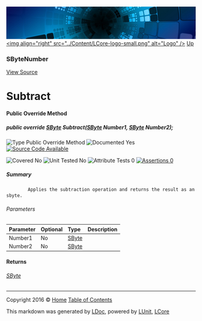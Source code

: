 ![](../Content/LCore-banner-small.png "")
[&lt;img align=&quot;right&quot; src=&quot;../Content/LCore-logo-small.png&quot; alt=&quot;Logo&quot; /&gt;](../../README.md)
[Up](SByteNumber.md)

### SByteNumber
[View Source](../Numbers/SByteNumber.cs)

# Subtract

#### Public Override Method

##### public override <a href="https://msdn.microsoft.com/en-us/library/system.sbyte.aspx" alt="">SByte</a> Subtract(<a href="https://msdn.microsoft.com/en-us/library/system.sbyte.aspx" alt="">SByte</a> Number1, <a href="https://msdn.microsoft.com/en-us/library/system.sbyte.aspx" alt="">SByte</a> Number2);

![Type Public Override Method](http://b.repl.ca/v1/Type-Public%20Override%20Method-blue.png "")     ![Documented Yes](http://b.repl.ca/v1/Documented-Yes-brightgreen.png "") [![Source Code Available](http://b.repl.ca/v1/Source%20Code-Available-brightgreen.png "")](../Numbers/SByteNumber.cs#L)

![Covered No](http://b.repl.ca/v1/Covered-No-red.png "") ![Unit Tested No](http://b.repl.ca/v1/Unit%20Tested-No-lightgrey.png "") ![Attribute Tests 0](http://b.repl.ca/v1/Attribute%20Tests-0-lightgrey.png "") [![Assertions 0](http://b.repl.ca/v1/Assertions-0-lightgrey.png "")](../Numbers/SByteNumber.cs)

##### Summary

            Applies the subtraction operation and returns the result as an sbyte.
            

###### Parameters

Parameter | Optional | Type | Description
:---  | :---  | :---  | :--- 
Number1 | No | [SByte](https://msdn.microsoft.com/en-us/library/system.sbyte.aspx) | 
Number2 | No | [SByte](https://msdn.microsoft.com/en-us/library/system.sbyte.aspx) | 


#### Returns

###### [SByte](https://msdn.microsoft.com/en-us/library/system.sbyte.aspx)



---

Copyright 2016 &copy; [Home](../../README.md) [Table of Contents](../../TableOfContents.md)

This markdown was generated by [LDoc](https://github.com/CodeSingularity/LDoc), powered by [LUnit](https://github.com/CodeSingularity/LUnit), [LCore](https://github.com/CodeSingularity/LCore)

